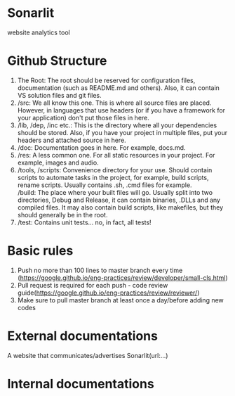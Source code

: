 # Sonarlit
website analytics tool 

# Github Structure
1. The Root: The root should be reserved for configuration files, documentation (such as README.md and others). Also, it can contain VS solution files and git files.  
2. /src: We all know this one. This is where all source files are placed. However, in languages that use headers (or if you have a framework for your application) don't put those files in here.  
3. /lib, /dep, /inc etc.: This is the directory where all your dependencies should be stored. Also, if you have your project in multiple files, put your headers and attached source in here.  
4. /doc: Documentation goes in here. For example, docs.md.  
5. /res: A less common one. For all static resources in your project. For example, images and audio.  
6. /tools, /scripts: Convenience directory for your use. Should contain scripts to automate tasks in the project, for example, build scripts, rename scripts. Usually contains .sh, .cmd files for example.  
/build: The place where your built files will go. Usually split into two directories, Debug and Release, it can contain binaries, .DLLs and any compiled files. It may also contain build scripts, like makefiles, but they should generally be in the root.  
7. /test: Contains unit tests... no, in fact, all tests!  

# Basic rules
1. Push no more than 100 lines to master branch every time (https://google.github.io/eng-practices/review/developer/small-cls.html)
2. Pull request is required for each push - code review guide(https://google.github.io/eng-practices/review/reviewer/)
3. Make sure to pull master branch at least once a day/before adding new codes


# External documentations
A website that communicates/advertises Sonarlit(url:...)

# Internal documentations
